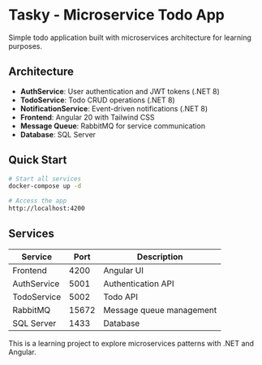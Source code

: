 # Tasky - Microservice Todo App

Simple todo application built with microservices architecture for learning purposes.

## Architecture

- **AuthService**: User authentication and JWT tokens (.NET 8)
- **TodoService**: Todo CRUD operations (.NET 8)  
- **NotificationService**: Event-driven notifications (.NET 8)
- **Frontend**: Angular 20 with Tailwind CSS
- **Message Queue**: RabbitMQ for service communication
- **Database**: SQL Server

## Quick Start

```bash
# Start all services
docker-compose up -d

# Access the app
http://localhost:4200
```

## Services

| Service | Port | Description |
|---------|------|-------------|
| Frontend | 4200 | Angular UI |
| AuthService | 5001 | Authentication API |
| TodoService | 5002 | Todo API |
| RabbitMQ | 15672 | Message queue management |
| SQL Server | 1433 | Database |

This is a learning project to explore microservices patterns with .NET and Angular.
